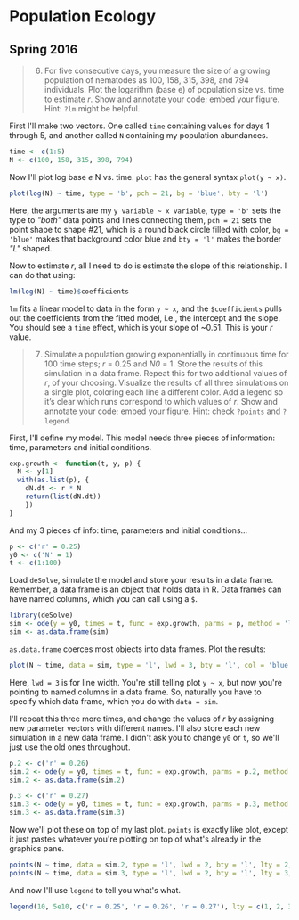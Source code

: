# Population Ecology
## Spring 2016

> 6)   For five consecutive days, you measure the size of a growing population of nematodes as 100, 158, 315, 398, and 794 individuals.  Plot the logarithm (base e) of population size vs.  time to estimate *r*. Show and annotate your code; embed your figure. Hint: `?lm` might be helpful.

First I'll make two vectors. One called `time` containing values for days 1 through 5, and another called `N` containing my population abundances.

```r
time <- c(1:5)
N <- c(100, 158, 315, 398, 794)
```

Now I'll plot log base *e* N vs. time. `plot` has the general syntax `plot(y ~ x)`.

```r
plot(log(N) ~ time, type = 'b', pch = 21, bg = 'blue', bty = 'l')
```
Here, the arguments are my `y variable ~ x variable`, `type = 'b'` sets the type to *"both"* data points and lines connecting them, `pch = 21` sets the point shape to shape #21, which is a round black circle filled with color, `bg = 'blue'` makes that background color blue and `bty = 'l'` makes the border *"L"* shaped.

Now to estimate *r*, all I need to do is estimate the slope of this relationship. I can do that using:

```r
lm(log(N) ~ time)$coefficients
```

`lm` fits a linear model to data in the form `y ~ x`, and the `$coefficients` pulls out the coefficients from the fitted model, i.e., the intercept and the slope. You should see a `time` effect, which is your slope of ~0.51. This is your *r* value.

> 7)   Simulate a population growing exponentially in continuous time for 100 time steps; *r* = 0.25 and *N0* = 1. Store the results of this simulation in a data frame. Repeat this for two additional values of *r*, of your choosing. Visualize the results of all three simulations on a single plot, coloring each line a different color. Add a legend so it’s clear which runs correspond to which values of *r*. Show and annotate your code; embed your figure. Hint: check `?points` and `?legend`.

First, I'll define my model. This model needs three pieces of information: time, parameters and initial conditions.

```r
exp.growth <- function(t, y, p) {
  N <- y[1]
  with(as.list(p), {
    dN.dt <- r * N
    return(list(dN.dt))
    })
}
```

And my 3 pieces of info: time, parameters and initial conditions...

```r
p <- c('r' = 0.25)
y0 <- c('N' = 1)
t <- c(1:100)
```
Load `deSolve`, simulate the model and store your results in a data frame. Remember, a data frame is an object that holds data in R. Data frames can have named columns, which you can call using a `$`.

```r
library(deSolve)
sim <- ode(y = y0, times = t, func = exp.growth, parms = p, method = 'lsoda')
sim <- as.data.frame(sim)
```

`as.data.frame` coerces most objects into data frames. Plot the results:

```r
plot(N ~ time, data = sim, type = 'l', lwd = 3, bty = 'l', col = 'blue')
```
Here, `lwd = 3` is for line width. You're still telling plot `y ~ x`, but now you're pointing to named columns in a data frame. So, naturally you have to specify which data frame, which you do with `data = sim`.

I'll repeat this three more times, and change the values of *r* by assigning new parameter vectors with different names. I'll also store each new simulation in a new data frame. I didn't ask you to change `y0` or `t`, so we'll just use the old ones throughout. 

```r
p.2 <- c('r' = 0.26)
sim.2 <- ode(y = y0, times = t, func = exp.growth, parms = p.2, method = 'lsoda')
sim.2 <- as.data.frame(sim.2)

p.3 <- c('r' = 0.27)
sim.3 <- ode(y = y0, times = t, func = exp.growth, parms = p.3, method = 'lsoda')
sim.3 <- as.data.frame(sim.3)
```

Now we'll plot these on top of my last plot. `points` is exactly like plot, except it just pastes whatever you're plotting on top of what's already in the graphics pane.

```r
points(N ~ time, data = sim.2, type = 'l', lwd = 2, bty = 'l', lty = 2, col = 'red')
points(N ~ time, data = sim.3, type = 'l', lwd = 2, bty = 'l', lty = 3, col = 'purple')
```

And now I'll use `legend` to tell you what's what.

```r
legend(10, 5e10, c('r = 0.25', 'r = 0.26', 'r = 0.27'), lty = c(1, 2, 3), col = c('blue', 'red', 'purple'), bty = 'n')
```